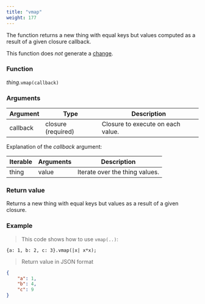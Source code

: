 ```yaml
---
title: "vmap"
weight: 177
---
```


The function returns a new thing with equal keys but values computed as a result of a given closure callback.

This function does *not* generate a [change](../../../overview/changes).

### Function

*thing*.`vmap(callback)`

### Arguments

| Argument | Type               | Description                       |
| -------- | ------------------ | --------------------------------- |
| callback | closure (required) | Closure to execute on each value. |

Explanation of the *callback* argument:

Iterable | Arguments   | Description
-------- | ----------- | -----------
thing    | value       | Iterate over the thing values.

### Return value

Returns a new thing with equal keys but values as a result of a given closure.

### Example

> This code shows how to use `vmap(..)`:

```thingsdb,json_response
{a: 1, b: 2, c: 3}.vmap(|x| x*x);
```

> Return value in JSON format

```json
{
    "a": 1,
    "b": 4,
    "c": 9
}
```
